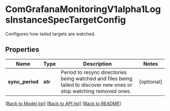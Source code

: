 # ComGrafanaMonitoringV1alpha1LogsInstanceSpecTargetConfig

Configures how tailed targets are watched.
## Properties
Name | Type | Description | Notes
------------ | ------------- | ------------- | -------------
**sync_period** | **str** | Period to resync directories being watched and files being tailed to discover new ones or stop watching removed ones. | [optional] 

[[Back to Model list]](../README.md#documentation-for-models) [[Back to API list]](../README.md#documentation-for-api-endpoints) [[Back to README]](../README.md)


